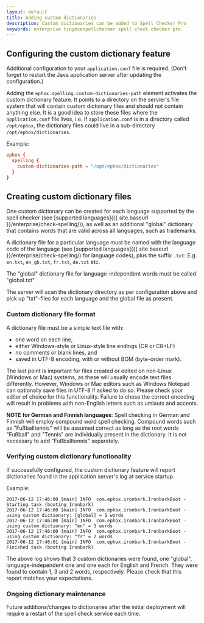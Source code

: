 ```yaml
---
layout: default
title: Adding custom dictionaries
description: Custom dictionaries can be added to Spell Checker Pro
keywords: enterprise tinymcespellchecker spell check checker pro
---
```


## Configuring the custom dictionary feature

Additional configuration to your `application.conf` file is required. (Don't forget to restart the Java application server after updating the configuration.)

Adding the `ephox.spelling.custom-dictionaries-path` element activates the custom dictionary feature. It points to a directory on the servier's file system that will contain custom dictionary files and should not contain anything else. It is a good idea to store these files where the `application.conf` file lives, i.e. if `application.conf` is in a directory called `/opt/ephox`, the dictionary files could live in a sub-directory `/opt/ephox/dictionaries`.

Example:

```conf
ephox {
  spelling {
    custom-dictionaries-path = "/opt/ephox/dictionaries"
  }
}
```

## Creating custom dictionary files

One custom dictionary can be created for each language supported by the spell checker (see [supported languages]({{ site.baseurl }}/enterprise/check-spelling/)), as well as an additional "global" dictionary that contains words that are valid across all languages, such as trademarks.

A dictionary file for a particular language must be named with the language code of the language (see
[supported languages]({{ site.baseurl }}/enterprise/check-spelling/) for language codes), plus the suffix `.txt`:
E.g. `en.txt`, `en_gb.txt`, `fr.txt`, `de.txt` etc.

The "global" dictionary file for language-independent words must be called "global.txt".

The server will scan the dictionary directory as per configuration above and pick up "txt"-files for each language and the global file as present.

### Custom dictionary file format

A dictionary file must be a simple text file with:

* one word on each line,
* either Windows-style or Linux-style line endings (CR or CR+LF)
* no comments or blank lines, and
* saved in UTF-8 encoding, with or without BOM (byte-order mark).

The last point is important for files created or edited on non-Linux (Windows or Mac) systems, as these will usually encode text files differently. However, Windows or Mac editors such as Windows Notepad can optionally save files in UTF-8 if asked to do so. Please check your editor of choice for this functionality. Failure to chose the correct encoding will result in problems with non-English letters such as umlauts and accents.

**NOTE for German and Finnish languages**: Spell checking in German and Finnish will employ compound word spell checking. Compound words such as "Fußballtennis" will be assumed correct as long as the root words "Fußball" and "Tennis" are
individually present in the dictionary. It is not necessary to add "Fußballtennis" separately.

### Verifying custom dictionary functionality

If successfully configured, the custom dictionary feature will report dictionaries found in the application server's log at service startup.

Example:

```log
2017-06-12 17:46:00 [main] INFO  com.ephox.ironbark.IronbarkBoot - Starting task (booting Ironbark)
2017-06-12 17:46:00 [main] INFO  com.ephox.ironbark.IronbarkBoot - using custom dictionary: [global] = 1 words
2017-06-12 17:46:00 [main] INFO  com.ephox.ironbark.IronbarkBoot - using custom dictionary: "en" = 3 words
2017-06-12 17:46:00 [main] INFO  com.ephox.ironbark.IronbarkBoot - using custom dictionary: "fr" = 2 words
2017-06-12 17:46:01 [main] INFO  com.ephox.ironbark.IronbarkBoot - Finished task (booting Ironbark)
```

The above log shows that 3 custom dictionaries were found, one "global", language-independent one and one each for English and French. They were found to contain 1, 3 and 2 words, respectively. Please check that this report matches your expectations.

### Ongoing dictionary maintenance

Future additions/changes to dictionaries after the initial deployment will require a restart of the spell check service each time.
